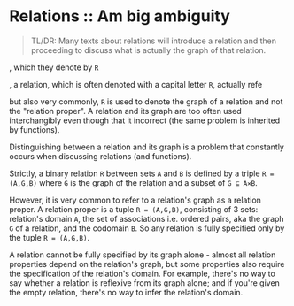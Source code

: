 # Relations :: Am big ambiguity

> TL/DR: Many texts about relations will introduce a relation and then proceeding to discuss what is actually the graph of that relation.





, which they denote by `R`


, a relation, which is often denoted with a capital letter `R`, actually refe


but also very commonly, `R` is used to denote the graph of a relation and not the "relation proper". A relation and its graph are too often used interchangibly even though that it incorrect (the same problem is inherited by functions).
 


Distinguishing between a relation and its graph is a problem that constantly occurs when discussing relations (and functions).

Strictly, a binary relation `R` between sets `A` and `B` is defined by a triple `R = (A,G,B)` where `G` is the graph of the relation and a subset of `G ⊆ A⨯B`. 

However, it is very common to refer to a relation's graph as a relation proper. A relation proper is a tuple `R = (A,G,B)`, consisting of 3 sets: relation's domain `A`, the set of associations i.e. ordered pairs, aka the graph `G` of a relation, and the codomain `B`. So any relation is fully specified only by the tuple `R = (A,G,B)`.

A relation cannot be fully specified by its graph alone - almost all relation properties depend on the relation's graph, but some properties also require the specification of the relation's domain. For example, there's no way to say whether a relation is reflexive from its graph alone; and if you're given the empty relation, there's no way to infer the relation's domain.
